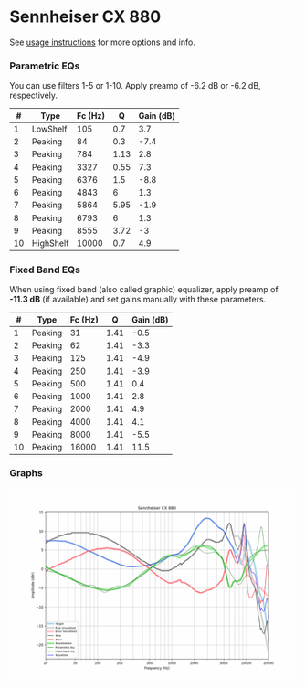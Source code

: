 # Sennheiser CX 880
See [usage instructions](https://github.com/jaakkopasanen/AutoEq#usage) for more options and info.

### Parametric EQs
You can use filters 1-5 or 1-10. Apply preamp of -6.2 dB or -6.2 dB, respectively.

|   # | Type      |   Fc (Hz) |    Q |   Gain (dB) |
|-----|-----------|-----------|------|-------------|
|   1 | LowShelf  |       105 | 0.7  |         3.7 |
|   2 | Peaking   |        84 | 0.3  |        -7.4 |
|   3 | Peaking   |       784 | 1.13 |         2.8 |
|   4 | Peaking   |      3327 | 0.55 |         7.3 |
|   5 | Peaking   |      6376 | 1.5  |        -8.8 |
|   6 | Peaking   |      4843 | 6    |         1.3 |
|   7 | Peaking   |      5864 | 5.95 |        -1.9 |
|   8 | Peaking   |      6793 | 6    |         1.3 |
|   9 | Peaking   |      8555 | 3.72 |        -3   |
|  10 | HighShelf |     10000 | 0.7  |         4.9 |

### Fixed Band EQs
When using fixed band (also called graphic) equalizer, apply preamp of **-11.3 dB** (if available) and set gains manually with these parameters.

|   # | Type    |   Fc (Hz) |    Q |   Gain (dB) |
|-----|---------|-----------|------|-------------|
|   1 | Peaking |        31 | 1.41 |        -0.5 |
|   2 | Peaking |        62 | 1.41 |        -3.3 |
|   3 | Peaking |       125 | 1.41 |        -4.9 |
|   4 | Peaking |       250 | 1.41 |        -3.9 |
|   5 | Peaking |       500 | 1.41 |         0.4 |
|   6 | Peaking |      1000 | 1.41 |         2.8 |
|   7 | Peaking |      2000 | 1.41 |         4.9 |
|   8 | Peaking |      4000 | 1.41 |         4.1 |
|   9 | Peaking |      8000 | 1.41 |        -5.5 |
|  10 | Peaking |     16000 | 1.41 |        11.5 |

### Graphs
![](./Sennheiser%20CX%20880.png)
